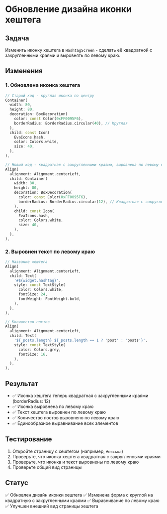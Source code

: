 # Обновление дизайна иконки хештега

## Задача
Изменить иконку хештега в `HashtagScreen` - сделать её квадратной с закругленными краями и выровнять по левому краю.

## Изменения

### 1. Обновлена иконка хештега
```dart
// Старый код - круглая иконка по центру
Container(
  width: 80,
  height: 80,
  decoration: BoxDecoration(
    color: const Color(0xFF0095F6),
    borderRadius: BorderRadius.circular(40), // Круглая
  ),
  child: const Icon(
    EvaIcons.hash,
    color: Colors.white,
    size: 40,
  ),
),

// Новый код - квадратная с закругленными краями, выровнена по левому краю
Align(
  alignment: Alignment.centerLeft,
  child: Container(
    width: 80,
    height: 80,
    decoration: BoxDecoration(
      color: const Color(0xFF0095F6),
      borderRadius: BorderRadius.circular(12), // Квадратная с закругленными краями
    ),
    child: const Icon(
      EvaIcons.hash,
      color: Colors.white,
      size: 40,
    ),
  ),
),
```

### 2. Выровнен текст по левому краю
```dart
// Название хештега
Align(
  alignment: Alignment.centerLeft,
  child: Text(
    '#${widget.hashtag}',
    style: const TextStyle(
      color: Colors.white,
      fontSize: 24,
      fontWeight: FontWeight.bold,
    ),
  ),
),

// Количество постов
Align(
  alignment: Alignment.centerLeft,
  child: Text(
    '${_posts.length} ${_posts.length == 1 ? 'post' : 'posts'}',
    style: const TextStyle(
      color: Colors.grey,
      fontSize: 16,
    ),
  ),
),
```

## Результат
- ✅ Иконка хештега теперь квадратная с закругленными краями (borderRadius: 12)
- ✅ Иконка выровнена по левому краю
- ✅ Текст хештега выровнен по левому краю
- ✅ Количество постов выровнено по левому краю
- ✅ Единообразное выравнивание всех элементов

## Тестирование
1. Откройте страницу с хештегом (например, `#писька`)
2. Проверьте, что иконка хештега квадратная с закругленными краями
3. Проверьте, что иконка и текст выровнены по левому краю
4. Проверьте общий вид страницы

## Статус
✅ Обновлен дизайн иконки хештега
✅ Изменена форма с круглой на квадратную с закругленными краями
✅ Выравнивание по левому краю
✅ Улучшен внешний вид страницы хештега
